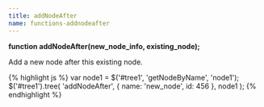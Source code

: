 ```yaml
---
title: addNodeAfter
name: functions-addnodeafter
---
```


**function addNodeAfter(new_node_info, existing_node);**

Add a new node after this existing node.

{% highlight js %}
var node1 = $('#tree1', 'getNodeByName', 'node1');
$('#tree1').tree(
    'addNodeAfter',
    {
        name: 'new_node',
        id: 456
    },
    node1
);
{% endhighlight %}
